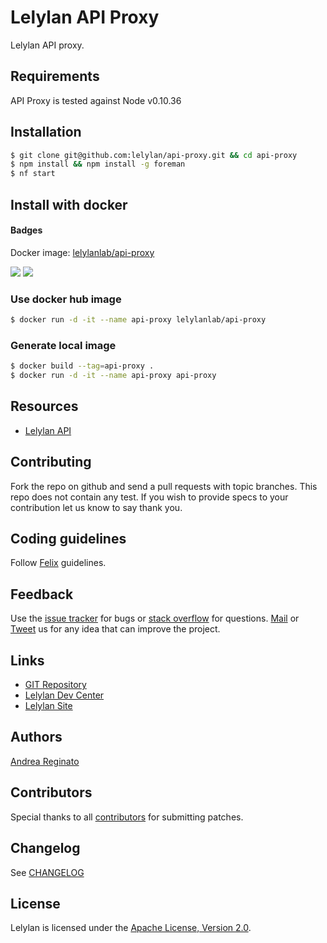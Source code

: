 # Lelylan API Proxy

Lelylan API proxy.


## Requirements

API Proxy is tested against Node v0.10.36


## Installation

```bash
$ git clone git@github.com:lelylan/api-proxy.git && cd api-proxy
$ npm install && npm install -g foreman
$ nf start
```

## Install with docker

#### Badges
Docker image: [lelylanlab/api-proxy](https://hub.docker.com/r/lelylanlab/api-proxy/)

[![](https://images.microbadger.com/badges/version/lelylanlab/api-proxy:latest.svg)](http://microbadger.com/images/lelylanlab/api-proxy:latest "Get your own version badge on microbadger.com")  [![](https://images.microbadger.com/badges/image/lelylanlab/api-proxy:latest.svg)](http://microbadger.com/images/lelylanlab/api-proxy:latest "Get your own image badge on microbadger.com")

### Use docker hub image
```bash
$ docker run -d -it --name api-proxy lelylanlab/api-proxy
```

### Generate local image
```bash
$ docker build --tag=api-proxy .
$ docker run -d -it --name api-proxy api-proxy
```

## Resources

* [Lelylan API](http://dev.lelylan.com/api)


## Contributing

Fork the repo on github and send a pull requests with topic branches.
This repo does not contain any test. If you wish to provide specs to your contribution let us know to say thank you.


## Coding guidelines

Follow [Felix](http://nodeguide.com/style.html) guidelines.


## Feedback

Use the [issue tracker](http://github.com/lelylan/api-proxy/issues) for bugs or [stack overflow](http://stackoverflow.com/questions/tagged/lelylan) for questions.
[Mail](mailto:dev@lelylan.com) or [Tweet](http://twitter.com/lelylan) us for any idea that can improve the project.


## Links

* [GIT Repository](http://github.com/lelylan/api-proxy)
* [Lelylan Dev Center](http://dev.lelylan.com)
* [Lelylan Site](http://lelylan.com)


## Authors

[Andrea Reginato](https://www.linkedin.com/in/andreareginato)


## Contributors

Special thanks to all [contributors](https://github.com/lelylan/api-proxy/contributors)
for submitting patches.


## Changelog

See [CHANGELOG](https://github.com/lelylan/api-proxy/blob/master/CHANGELOG.md)


## License

Lelylan is licensed under the [Apache License, Version 2.0](http://www.apache.org/licenses/LICENSE-2.0).
